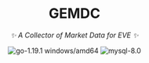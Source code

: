 <div align="center">

# GEMDC

<!-- prettier-ignore-start -->
<!-- markdownlint-disable-next-line MD036 -->
_✨ A Collector of Market Data for EVE ✨_
<!-- prettier-ignore-end -->

<p align="center">
<img src="https://img.shields.io/badge/go-1.19.1%20windows%2Famd64-lightblue" alt="go-1.19.1 windows/amd64">
<img src="https://img.shields.io/badge/mysql-8.0-blue" alt="mysql-8.0">

</p>

</div>
